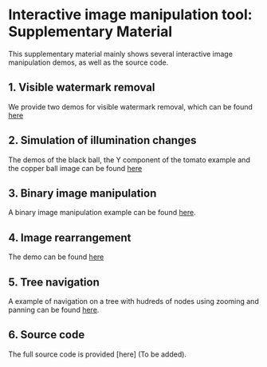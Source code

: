 # Interactive image manipulation tool: Supplementary Material

This supplementary material mainly shows several interactive image manipulation demos, as well as the source code.

## 1. Visible watermark removal

 We provide two demos for visible watermark removal, which can be found [here](./watermark)

## 2. Simulation of illumination changes

The demos of the black ball, the Y component of the tomato example and the copper ball image can be found [here](./illumination)

## 3. Binary image manipulation

A binary image manipulation example can be found [here](./ShapeManip/demo.mp4).

## 4. Image rearrangement

The demo can be found [here](./rearrangement)

## 5. Tree navigation

A example of navigation on a  tree with hudreds of nodes using zooming and panning can be found [here](./tree-navigation/node-selection-zoom.mp4). 

## 6. Source code

The full source code is provided [here] (To be added).
